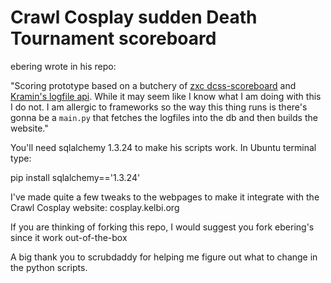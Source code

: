 # Crawl Cosplay sudden Death Tournament scoreboard

ebering wrote in his repo: 

"Scoring prototype based on a butchery of [zxc
dcss-scoreboard](https://github.com/zxc23/dcss-scoreboard) and [Kramin's
logfile api](https://github.com/Kramin42/Crawl-Log-Api).
While it may seem like I know what I am doing with this I do not.
I am allergic to frameworks so the way this thing runs is there's gonna be a
`main.py` that fetches the logfiles into the db and then builds the website."

You'll need sqlalchemy 1.3.24 to make his scripts work. 
In Ubuntu terminal type:

   pip install sqlalchemy=='1.3.24'

I've made quite a few tweaks to the webpages to make it integrate with the Crawl Cosplay website: cosplay.kelbi.org

If you are thinking of forking this repo, I would suggest you fork ebering's since it work out-of-the-box

A big thank you to scrubdaddy for helping me figure out what to change in the python scripts.

